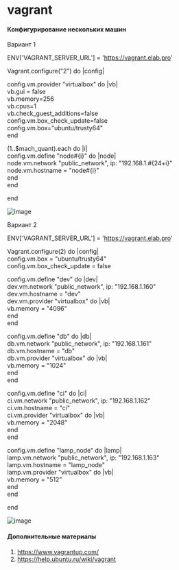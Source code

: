 # vagrant


#### Конфигурирование нескольких машин

Вариант 1

ENV['VAGRANT_SERVER_URL'] = 'https://vagrant.elab.pro'  

Vagrant.configure("2") do |config|  
 
  config.vm.provider "virtualbox" do |vb|  
  vb.gui = false  
       vb.memory=256  
       vb.cpus=1  
       vb.check_guest_additions=false  
  config.vm.box_check_update=false  
  config.vm.box="ubuntu/trusty64"  
 end  

(1..$mach_quant).each do |i|  
    config.vm.define "node#{i}" do |node|  
        node.vm.network "public_network", ip: "192.168.1.#{24+i}"  
        node.vm.hostname = "node#{i}"  
    end  
end  
  
end  

![image](https://github.com/user-attachments/assets/37cd480b-cb27-44bd-ac51-6c997d7ac653)


Вариант 2

ENV['VAGRANT_SERVER_URL'] = 'https://vagrant.elab.pro'  

Vagrant.configure(2) do |config|  
  config.vm.box = "ubuntu/trusty64"  
  config.vm.box_check_update = false  

  config.vm.define "dev" do |dev|  
      dev.vm.network  "public_network", ip: "192.168.1.160"  
      dev.vm.hostname = "dev"    
      dev.vm.provider "virtualbox" do |vb|  
         vb.memory = "4096"  
      end  
  end  

  
 config.vm.define "db" do |db|  
     db.vm.network "public_network", ip: "192.168.1.161"  
     db.vm.hostname = "db"  
     db.vm.provider "virtualbox" do |vb|  
         vb.memory = "1024"  
     end  
 end  


 config.vm.define "ci" do |ci|  
     ci.vm.network "public_network", ip: "192.168.1.162"  
     ci.vm.hostname = "ci"  
     ci.vm.provider "virtualbox" do |vb|  
         vb.memory = "2048"  
     end  
 end  

 config.vm.define "lamp_node" do |lamp|  
     lamp.vm.network "public_network", ip: "192.168.1.163"  
     lamp.vm.hostname = "lamp_node"  
     lamp.vm.provider "virtualbox" do |vb|  
         vb.memory = "512"  
     end  
 end  

end  

![image](https://github.com/user-attachments/assets/c70f7675-8481-4c97-8daf-870feeed5972)


#### Дополнительные материалы

1. https://www.vagrantup.com/
2. https://help.ubuntu.ru/wiki/vagrant
